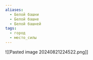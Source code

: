 ```yaml
---
aliases:
  - Белой башни
  - Белой башне
  - Белой башней
tags:
  - город
  - место_силы
---
```

![[Pasted image 20240821224522.png]]